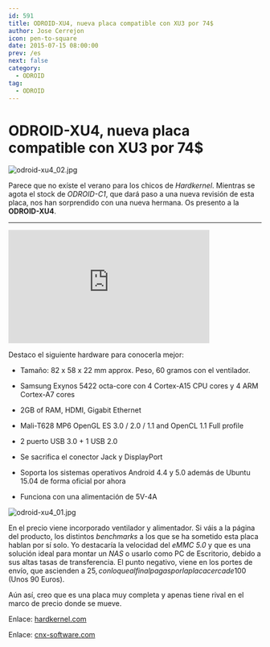 ```yaml
---
id: 591
title: ODROID-XU4, nueva placa compatible con XU3 por 74$
author: Jose Cerrejon
icon: pen-to-square
date: 2015-07-15 08:00:00
prev: /es
next: false
category:
  - ODROID
tag:
  - ODROID
---
```


# ODROID-XU4, nueva placa compatible con XU3 por 74$

![odroid-xu4_02.jpg](/images/2015/07/odroid-xu4_02.jpg)

Parece que no exíste el verano para los chicos de *Hardkernel*. Mientras se agota el stock de *ODROID-C1*, que dará paso a una nueva revisión de esta placa, nos han sorprendido con una nueva hermana. Os presento a la **ODROID-XU4**. 

- - -
<iframe width="400" height="225" src="https://www.youtube.com/embed/wtqfC9v0xB0?rel=0&amp;showinfo=0" frameborder="0" allowfullscreen></iframe>

Destaco el siguiente hardware para conocerla mejor:

* Tamaño: 82 x 58 x 22 mm approx. Peso, 60 gramos con el ventilador.

* Samsung Exynos 5422 octa-core con 4 Cortex-A15 CPU cores y 4 ARM Cortex-A7 cores

* 2GB of RAM, HDMI, Gigabit Ethernet

* Mali-T628 MP6 OpenGL ES 3.0 / 2.0 / 1.1 and OpenCL 1.1 Full profile

* 2 puerto USB 3.0 + 1 USB 2.0

* Se sacrifica el conector Jack y DisplayPort

* Soporta los sistemas operativos Android 4.4 y 5.0 además de Ubuntu 15.04 de forma oficial por ahora

* Funciona con una alimentación de 5V-4A

![odroid-xu4_01.jpg](/images/2015/07/odroid-xu4_01.jpg)

En el precio viene incorporado ventilador y alimentador. Si váis a la página del producto, los distintos *benchmarks* a los que se ha sometido esta placa hablan por sí solo. Yo destacaría la velocidad del *eMMC 5.0* y que es una solución ideal para montar un *NAS* o usarlo como PC de Escritorio, debido a sus altas tasas de transferencia. El punto negativo, viene en los portes de envío, que ascienden a 25$, con lo que al final pagas por la placa cerca de 100$ (Unos 90 Euros).

Aún así, creo que es una placa muy completa y apenas tiene rival en el marco de precio donde se mueve.

Enlace: [hardkernel.com](http://www.hardkernel.com/main/products/prdt_info.php?g_code=G143452239825&tab_idx=1)

Enlace: [cnx-software.com](http://www.cnx-software.com/2015/07/14/odroid-xu4-board-is-a-smaller-and-cheaper-version-of-odroid-xu3/)